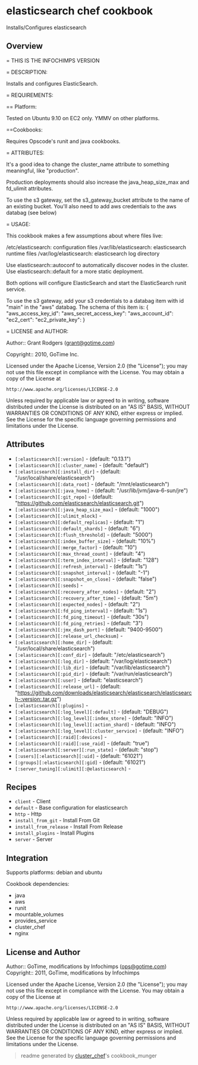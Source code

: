 # elasticsearch chef cookbook

Installs/Configures elasticsearch

## Overview

= THIS IS THE INFOCHIMPS VERSION

= DESCRIPTION:

Installs and configures ElasticSearch.

= REQUIREMENTS:

== Platform:

Tested on Ubuntu 9.10 on EC2 only. YMMV on other platforms.

==Cookbooks:

Requires Opscode's runit and java cookbooks.  

= ATTRIBUTES:

It's a good idea to change the cluster_name attribute to something 
meaningful, like "production".

Production deployments should also increase the java_heap_size_max and fd_ulimit 
attributes.

To use the s3 gateway, set the s3_gateway_bucket attribute to the name of an 
existing bucket. You'll also need to add aws credentials to the aws databag 
(see below)

= USAGE:

This cookbook makes a few assumptions about where files live:

/etc/elasticsearch: configuration files
/var/lib/elasticsearch: elasticsearch runtime files
/var/log/elasticsearch: elasticsearch log directory

Use elasticsearch::autoconf to automatically discover nodes in the cluster. Use 
elasticsearch::default for a more static deployment.

Both options will configure ElasticSearch and start the ElasticSearch runit 
service.

To use the s3 gateway, add your s3 credentials to a databag item with id "main" 
in the "aws" databag. The schema of this item is:
{
  "aws_access_key_id":
  "aws_secret_access_key":
  "aws_account_id":
  "ec2_cert":
  "ec2_private_key":
}

= LICENSE and AUTHOR:

Author:: Grant Rodgers (<grant@gotime.com>)

Copyright:: 2010, GoTime Inc.

Licensed under the Apache License, Version 2.0 (the "License");
you may not use this file except in compliance with the License.
You may obtain a copy of the License at

    http://www.apache.org/licenses/LICENSE-2.0

Unless required by applicable law or agreed to in writing, software
distributed under the License is distributed on an "AS IS" BASIS,
WITHOUT WARRANTIES OR CONDITIONS OF ANY KIND, either express or implied.
See the License for the specific language governing permissions and
limitations under the License.

## Attributes

* `[:elasticsearch][:version]`        -  (default: "0.13.1")
* `[:elasticsearch][:cluster_name]`   -  (default: "default")
* `[:elasticsearch][:install_dir]`    -  (default: "/usr/local/share/elasticsearch")
* `[:elasticsearch][:data_root]`      -  (default: "/mnt/elasticsearch")
* `[:elasticsearch][:java_home]`      -  (default: "/usr/lib/jvm/java-6-sun/jre")
* `[:elasticsearch][:git_repo]`       -  (default: "https://github.com/elasticsearch/elasticsearch.git")
* `[:elasticsearch][:java_heap_size_max]` -  (default: "1000")
* `[:elasticsearch][:ulimit_mlock]`   - 
* `[:elasticsearch][:default_replicas]` -  (default: "1")
* `[:elasticsearch][:default_shards]` -  (default: "6")
* `[:elasticsearch][:flush_threshold]` -  (default: "5000")
* `[:elasticsearch][:index_buffer_size]` -  (default: "10%")
* `[:elasticsearch][:merge_factor]`   -  (default: "10")
* `[:elasticsearch][:max_thread_count]` -  (default: "4")
* `[:elasticsearch][:term_index_interval]` -  (default: "128")
* `[:elasticsearch][:refresh_interval]` -  (default: "1s")
* `[:elasticsearch][:snapshot_interval]` -  (default: "-1")
* `[:elasticsearch][:snapshot_on_close]` -  (default: "false")
* `[:elasticsearch][:seeds]`          - 
* `[:elasticsearch][:recovery_after_nodes]` -  (default: "2")
* `[:elasticsearch][:recovery_after_time]` -  (default: "5m")
* `[:elasticsearch][:expected_nodes]` -  (default: "2")
* `[:elasticsearch][:fd_ping_interval]` -  (default: "1s")
* `[:elasticsearch][:fd_ping_timeout]` -  (default: "30s")
* `[:elasticsearch][:fd_ping_retries]` -  (default: "3")
* `[:elasticsearch][:jmx_dash_port]`       -  (default: "9400-9500")
* `[:elasticsearch][:release_url_checksum]` - 
* `[:elasticsearch][:home_dir]`       -  (default: "/usr/local/share/elasticsearch")
* `[:elasticsearch][:conf_dir]`       -  (default: "/etc/elasticsearch")
* `[:elasticsearch][:log_dir]`        -  (default: "/var/log/elasticsearch")
* `[:elasticsearch][:lib_dir]`        -  (default: "/var/lib/elasticsearch")
* `[:elasticsearch][:pid_dir]`        -  (default: "/var/run/elasticsearch")
* `[:elasticsearch][:user]`           -  (default: "elasticsearch")
* `[:elasticsearch][:release_url]`    -  (default: "https://github.com/downloads/elasticsearch/elasticsearch/elasticsearch-:version:.tar.gz")
* `[:elasticsearch][:plugins]`        - 
* `[:elasticsearch][:log_level][:default]` -  (default: "DEBUG")
* `[:elasticsearch][:log_level][:index_store]` -  (default: "INFO")
* `[:elasticsearch][:log_level][:action_shard]` -  (default: "INFO")
* `[:elasticsearch][:log_level][:cluster_service]` -  (default: "INFO")
* `[:elasticsearch][:raid][:devices]` - 
* `[:elasticsearch][:raid][:use_raid]` -  (default: "true")
* `[:elasticsearch][:server][:run_state]` -  (default: "stop")
* `[:users][:elasticsearch][:uid]`    -  (default: "61021")
* `[:groups][:elasticsearch][:gid]`   -  (default: "61021")
* `[:server_tuning][:ulimit][:@elasticsearch]` - 

## Recipes 

* `client`                   - Client
* `default`                  - Base configuration for elasticsearch
* `http`                     - Http
* `install_from_git`         - Install From Git
* `install_from_release`     - Install From Release
* `install_plugins`          - Install Plugins
* `server`                   - Server
## Integration

Supports platforms: debian and ubuntu

Cookbook dependencies:
* java
* aws
* runit
* mountable_volumes
* provides_service
* cluster_chef
* nginx


## License and Author

Author::                GoTime, modifications by Infochimps (<ops@gotime.com>)
Copyright::             2011, GoTime, modifications by Infochimps

Licensed under the Apache License, Version 2.0 (the "License");
you may not use this file except in compliance with the License.
You may obtain a copy of the License at

    http://www.apache.org/licenses/LICENSE-2.0

Unless required by applicable law or agreed to in writing, software
distributed under the License is distributed on an "AS IS" BASIS,
WITHOUT WARRANTIES OR CONDITIONS OF ANY KIND, either express or implied.
See the License for the specific language governing permissions and
limitations under the License.

> readme generated by [cluster_chef](http://github.com/infochimps/cluster_chef)'s cookbook_munger
